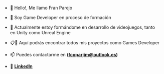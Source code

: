 - 👋 Hello!, Me llamo Fran Parejo
- 👀 Soy Game Developer en proceso de formación
- 🌱 Actualmente estoy formándome en desarrollo de videojuegos, tanto en Unity como Unreal Engine
- 📋📌 Aquí podrás encontrar todos mis proyectos como Games Developer 
- 📫 Puedes contactarme en **(fcoparjim@outlook.es)**


- 🚀  **[Linkedln](https://www.linkedin.com/in/francisco-jose-parejo-jimenez-46aab5228/)**



